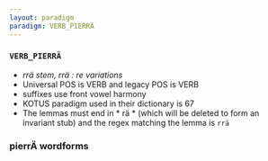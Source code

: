 ```yaml
---
layout: paradigm
paradigm: VERB_PIERRÄ
---
```

### ` VERB_PIERRÄ `

* _rrä stem, rrä : re variations_
* Universal POS is VERB and legacy POS is VERB
* suffixes use front vowel harmony
* KOTUS paradigm used in their dictionary is 67
* The lemmas must end in * rä * (which will be deleted to form an invariant stub) and the regex matching the lemma is ` rrä `

### pierrÄ wordforms


